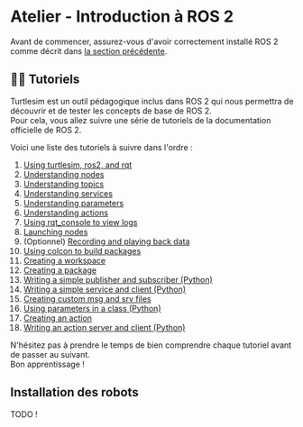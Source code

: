 # Atelier - Introduction à ROS 2

Avant de commencer, assurez-vous d'avoir correctement installé ROS 2 comme décrit dans [la section précédente](./installation_ros2.md). 

## 🧑‍🏫 Tutoriels

Turtlesim est un outil pédagogique inclus dans ROS 2 qui nous permettra de découvrir et de tester les concepts de base de ROS 2.  
Pour cela, vous allez suivre une série de tutoriels de la documentation officielle de ROS 2.

Voici une liste des tutoriels à suivre dans l'ordre :
1. [Using turtlesim, ros2, and rqt](https://docs.ros.org/en/humble/Tutorials/Beginner-CLI-Tools/Introducing-Turtlesim/Introducing-Turtlesim.html)
2. [Understanding nodes](https://docs.ros.org/en/humble/Tutorials/Beginner-CLI-Tools/Understanding-ROS2-Nodes/Understanding-ROS2-Nodes.html)
3. [Understanding topics](https://docs.ros.org/en/humble/Tutorials/Beginner-CLI-Tools/Understanding-ROS2-Topics/Understanding-ROS2-Topics.html)
4. [Understanding services](https://docs.ros.org/en/humble/Tutorials/Beginner-CLI-Tools/Understanding-ROS2-Services/Understanding-ROS2-Services.html)
5. [Understanding parameters](https://docs.ros.org/en/humble/Tutorials/Beginner-CLI-Tools/Understanding-ROS2-Parameters/Understanding-ROS2-Parameters.html)
6. [Understanding actions](https://docs.ros.org/en/humble/Tutorials/Beginner-CLI-Tools/Understanding-ROS2-Actions/Understanding-ROS2-Actions.html)
7. [Using rqt_console to view logs](https://docs.ros.org/en/humble/Tutorials/Beginner-CLI-Tools/Using-Rqt-Console/Using-Rqt-Console.html)
8. [Launching nodes](https://docs.ros.org/en/humble/Tutorials/Beginner-CLI-Tools/Launching-Multiple-Nodes/Launching-Multiple-Nodes.html)
9. (Optionnel) [Recording and playing back data](https://docs.ros.org/en/humble/Tutorials/Beginner-CLI-Tools/Recording-And-Playing-Back-Data/Recording-And-Playing-Back-Data.html)
10. [Using colcon to build packages](https://docs.ros.org/en/humble/Tutorials/Beginner-Client-Libraries/Colcon-Tutorial.html)
11. [Creating a workspace](https://docs.ros.org/en/humble/Tutorials/Beginner-Client-Libraries/Creating-A-Workspace/Creating-A-Workspace.html)
12. [Creating a package](https://docs.ros.org/en/humble/Tutorials/Beginner-Client-Libraries/Creating-Your-First-ROS2-Package.html)
13. [Writing a simple publisher and subscriber (Python)](https://docs.ros.org/en/humble/Tutorials/Beginner-Client-Libraries/Writing-A-Simple-Py-Publisher-And-Subscriber.html)
14. [Writing a simple service and client (Python)](https://docs.ros.org/en/humble/Tutorials/Beginner-Client-Libraries/Writing-A-Simple-Py-Service-And-Client.html)
15. [Creating custom msg and srv files](https://docs.ros.org/en/humble/Tutorials/Beginner-Client-Libraries/Custom-ROS2-Interfaces.html)
16. [Using parameters in a class (Python)](https://docs.ros.org/en/humble/Tutorials/Beginner-Client-Libraries/Using-Parameters-In-A-Class-Python.html)
17. [Creating an action](https://docs.ros.org/en/humble/Tutorials/Intermediate/Creating-an-Action.html)
18. [Writing an action server and client (Python)](https://docs.ros.org/en/humble/Tutorials/Intermediate/Writing-an-Action-Server-Client/Py.html)



N'hésitez pas à prendre le temps de bien comprendre chaque tutoriel avant de passer au suivant.  
Bon apprentissage !

## Installation des robots

TODO !